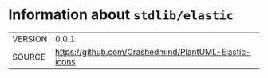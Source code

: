 <!---
Do not edit: autogenerated by script from INFO file
-->

# Information about `stdlib/elastic`
|||
|-|-|
| VERSION | 0.0.1 |
| SOURCE | https://github.com/Crashedmind/PlantUML-Elastic-icons |
